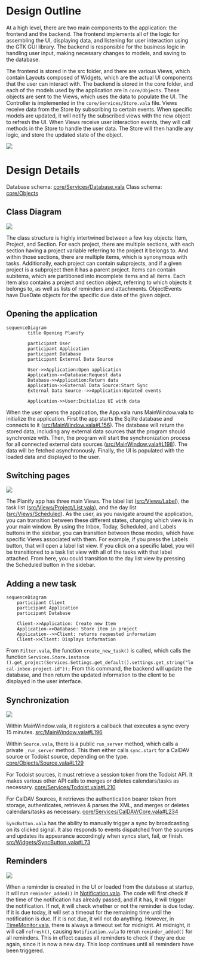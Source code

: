 # Design Outline

At a high level, there are two main components to the application: the frontend and the backend. The frontend implements all of the logic for assembling the UI, displaying data, and listening for user interaction using the GTK GUI library. The backend is responsible for the business logic in handling user input, making necessary changes to models, and saving to the database.

The frontend is stored in the src folder, and there are various Views, which contain Layouts composed of Widgets, which are the actual UI components that the user can interact with. The backend is stored in the core folder, and each of the models used by the application are in `core/Objects`. These objects are sent to the Views, which uses the data to populate the UI. The Controller is implemented in the `core/Services/Store.vala` file. Views receive data from the Store by subscribing to certain events. When specific models are updated, it will notify the subscribed views with the new object to refresh the UI. When Views receive user interaction events, they will call methods in the Store to handle the user data. The Store will then handle any logic, and store the updated state of the object.

![](docs/image16.png)

# Design Details

Database schema: [core/Services/Database.vala](https://github.com/alainm23/planify/blob/4e40a7244c1d2b564e97e65508481f7c2e6ff038/core/Services/Database.vala)
Class schema: [core/Objects](https://github.com/alainm23/planify/tree/4e40a7244c1d2b564e97e65508481f7c2e6ff038/core/Objects)

## Class Diagram

![](docs/image11.png)

The class structure is highly intertwined between a few key objects: Item, Project, and Section. For each project, there are multiple sections, with each section having a project variable referring to the project it belongs to. And within those sections, there are multiple items, which is synonymous with tasks. Additionally, each project can contain subprojects, and if a given project is a subproject then it has a parent project. Items can contain subitems, which are partitioned into incomplete items and all items. Each item also contains a project and section object, referring to which objects it belongs to, as well as lists of reminders and attachments. ObjectEvents have DueDate objects for the specific due date of the given object.

## Opening the application

```mermaid
sequenceDiagram
        title Opening Planify

        participant User
        participant Application
        participant Database
        participant External Data Source

        User->>Application:Open application
        Application->>Database:Request data
        Database->>Application:Return data
        Application->>External Data Source:Start Sync
        External Data Source-->>Application:Updated events

        Application->>User:Initialize UI with data
```

When the user opens the application, the App.vala runs MainWindow.vala to initialize the application. First the app starts the Sqlite database and connects to it ([src/MainWindow.vala\#L156](https://github.com/alainm23/planify/blob/master/src/MainWindow.vala#L156)). The database will return the stored data, including any external data sources that the program should synchronize with. Then, the program will start the synchronization process for all connected external data sources ([src/MainWindow.vala\#L198](https://github.com/alainm23/planify/blob/master/src/MainWindow.vala#L198)). The data will be fetched asynchronously. Finally, the UI is populated with the loaded data and displayed to the user.

## Switching pages

![](docs/image4.png)

The Planify app has three main Views. The label list ([src/Views/Label](https://github.com/alainm23/planify/tree/master/src/Views/Label)), the task list ([src/Views/Project/List.vala](https://github.com/alainm23/planify/blob/master/src/Views/Project/List.vala)), and the day list ([src/Views/Scheduled](https://github.com/alainm23/planify/tree/master/src/Views/Scheduled)). As the user, as you navigate around the application, you can transition between these different states, changing which view is in your main window. By using the Inbox, Today, Scheduled, and Labels buttons in the sidebar, you can transition between those modes, which have specific Views associated with them. For example, if you press the Labels button, that will open a label list view. If you click on a specific label, you will be transitioned to a task list view with all of the tasks with that label attached. From here, you could transition to the day list view by pressing the Scheduled button in the sidebar.

## Adding a new task


```mermaid
sequenceDiagram
    participant Client
    participant Application
    participant Database

    Client->>Application: Create new Item
    Application->>Database: Store item in project
    Application-->>Client: returns requested information
    Client->>Client: Displays information
```
From `Filter.vala`, the function `create_new_task()` is called, which calls the function `Services.Store.instance ().get_project(Services.Settings.get_default().settings.get_string("local-inbox-project-id"));` From this command, the backend will update the database, and then return the updated information to the client to be displayed in the user interface.

## Synchronization

![](docs/image8.png)

Within MainWindow.vala, it registers a callback that executes a sync every 15 minutes.
[src/MainWindow.vala\#L196](https://github.com/alainm23/planify/blob/acca39066b3dd02545c693e5c0614655e352d73c/src/MainWindow.vala#L196)

Within `Source.vala`, there is a public `run_server` method, which calls a private `_run_server` method. This then either calls `sync.start` for a CalDAV source or Todoist source, depending on the type.
[core/Objects/Source.vala\#L129](https://github.com/alainm23/planify/blob/acca39066b3dd02545c693e5c0614655e352d73c/core/Objects/Source.vala#L129)

For Todoist sources, it must retrieve a session token from the Todoist API. It makes various other API calls to merges or deletes calendars/tasks as necessary.
[core/Services/Todoist.vala\#L210](https://github.com/alainm23/planify/blob/4e40a7244c1d2b564e97e65508481f7c2e6ff038/core/Services/Todoist.vala#L210)

For CalDAV Sources, it retrieves the authentication bearer token from storage, authenticates, retrieves & parses the XML, and merges or deletes calendars/tasks as necessary.
[core/Services/CalDAV/Core.vala\#L234](https://github.com/alainm23/planify/blob/master/core/Services/CalDAV/Core.vala#L234)

`SyncButton.vala` has the ability to manually trigger a sync by broadcasting on its clicked signal. It also responds to events dispatched from the sources and updates its appearance accordingly when syncs start, fail, or finish.
[src/Widgets/SyncButton.vala\#L73](https://github.com/alainm23/planify/blob/master/src/Widgets/SyncButton.vala#L73)

## Reminders

![](docs/image3.png)

When a reminder is created in the UI or loaded from the database at startup, it will run `reminder_added()` in [Notification.vala](https://github.com/alainm23/planify/blob/master/src/Services/Notification.vala#L60). The code will first check if the time of the notification has already passed, and if it has, it will trigger the notification. If not, it will check whether or not the reminder is due today. If it is due today, it will set a timeout for the remaining time until the notification is due. If it is not due, it will not do anything. However, in [TimeMonitor.vala](https://github.com/alainm23/planify/blob/master/src/Services/TimeMonitor.vala), there is always a timeout set for midnight. At midnight, it will call `refresh()`, causing `Notification.vala` to rerun `reminder_added()` for all reminders. This in effect causes all reminders to check if they are due again, since it is now a new day. This loop continues until all reminders have been triggered.
